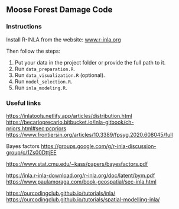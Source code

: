 ## Moose Forest Damage Code

### Instructions

Install R-INLA from the website: www.r-inla.org

Then follow the steps:

1. Put your data in the project folder or provide the full path to it.
2. Run `data_preparation.R`.
3. Run `data_visualization.R` (optional).
4. Run `model_selection.R`.
5. Run `inla_modeling.R`.

### Useful links

https://inlatools.netlify.app/articles/distribution.html
https://becarioprecario.bitbucket.io/inla-gitbook/ch-priors.html#sec:pcpriors
https://www.frontiersin.org/articles/10.3389/fpsyg.2020.608045/full

Bayes factors
https://groups.google.com/g/r-inla-discussion-group/c/1Zs00DttjEE

https://www.stat.cmu.edu/~kass/papers/bayesfactors.pdf

https://inla.r-inla-download.org/r-inla.org/doc/latent/bym.pdf
https://www.paulamoraga.com/book-geospatial/sec-inla.html

https://ourcodingclub.github.io/tutorials/inla/
https://ourcodingclub.github.io/tutorials/spatial-modelling-inla/







